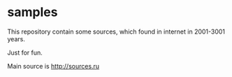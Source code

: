 samples
=======

This repository contain some sources, which found in internet in 2001-3001 years.

Just for fun.

Main source is http://sources.ru
